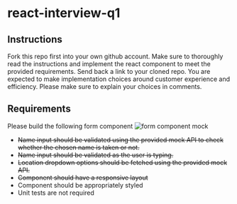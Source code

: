 # react-interview-q1

## Instructions

Fork this repo first into your own github account. Make sure to thoroughly read the instructions and implement the react component to meet the provided requirements. Send back a link to your cloned repo. You are expected to make implementation choices around customer experience and efficiency. Please make sure to explain your choices in comments.

## Requirements

Please build the following form component
![form component mock](./mock.png)

* ~~Name input should be validated using the provided mock API to check whether the chosen name is taken or not.~~
* ~~Name input should be validated as the user is typing.~~
* ~~Location dropdown options should be fetched using the provided mock API.~~
* ~~Component should have a responsive layout~~
* Component should be appropriately styled
* Unit tests are not required
